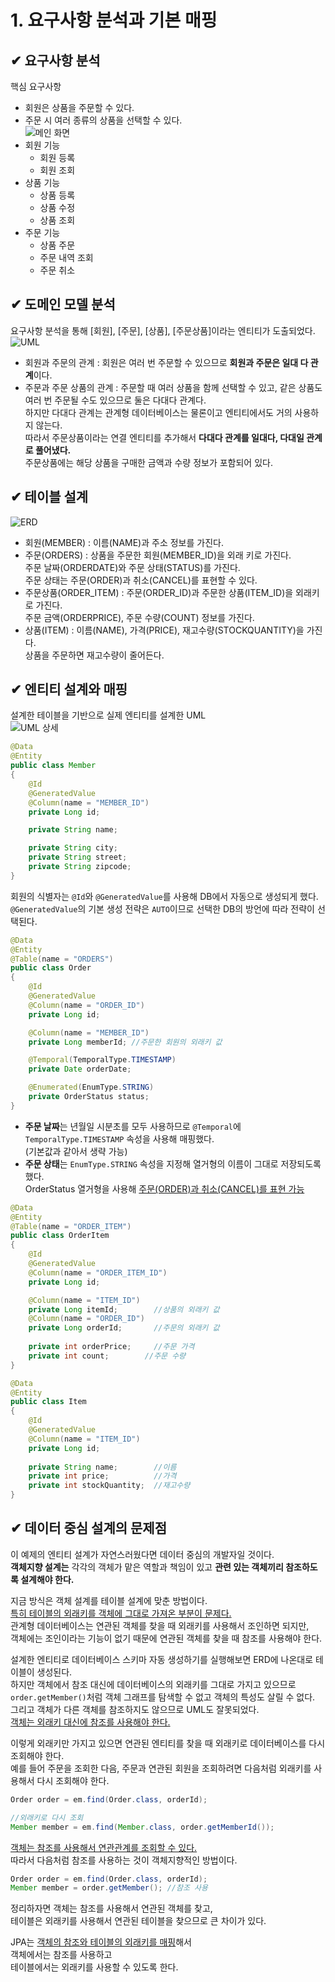 # 1. 요구사항 분석과 기본 매핑
## ✔ 요구사항 분석   
핵심 요구사항   
- 회원은 상품을 주문할 수 있다.   
- 주문 시 여러 종류의 상품을 선택할 수 있다.   
![메인 화면](https://user-images.githubusercontent.com/52024566/128713633-4a131479-d068-464e-b853-58fe1c17836a.png)   
- 회원 기능
    - 회원 등록
    - 회원 조회
- 상품 기능
    - 상품 등록
    - 상품 수정
    - 상품 조회
- 주문 기능
    - 상품 주문
    - 주문 내역 조회
    - 주문 취소   

## ✔ 도메인 모델 분석   
요구사항 분석을 통해 [회원], [주문], [상품], [주문상품]이라는 엔티티가 도출되었다.   
![UML](https://img1.daumcdn.net/thumb/R750x0/?scode=mtistory2&fname=https%3A%2F%2Fblog.kakaocdn.net%2Fdn%2Fb2nGnS%2FbtqVQWPayby%2FKDNoXYZzjSpibdbtUR0KK1%2Fimg.png)   
- 회원과 주문의 관계 : 회원은 여러 번 주문할 수 있으므로 **회원과 주문은 일대 다 관계**이다.   
- 주문과 주문 상품의 관계 : 주문할 때 여러 상품을 함께 선택할 수 있고, 같은 상품도 여러 번 주문될 수도 있으므로 둘은 다대다 관계다.   
하지만 다대다 관계는 관계형 데이터베이스는 물론이고 엔티티에서도 거의 사용하지 않는다.   
따라서 주문상품이라는 연결 엔티티를 추가해서 **다대다 관계를 일대다, 다대일 관계로 풀어냈다.**   
주문상품에는 해당 상품을 구매한 금액과 수량 정보가 포함되어 있다.   

## ✔ 테이블 설계   
![ERD](https://blog.kakaocdn.net/dn/bXeqmO/btq2M1Dg9w4/OTUWI1lxp0bzk8geYFwuL0/img.png)   
- 회원(MEMBER) : 이름(NAME)과 주소 정보를 가진다.
- 주문(ORDERS) : 상품을 주문한 회원(MEMBER_ID)을 외래 키로 가진다.   
주문 날짜(ORDERDATE)와 주문 상태(STATUS)를 가진다.   
주문 상태는 주문(ORDER)과 취소(CANCEL)를 표현할 수 있다.   
- 주문상품(ORDER_ITEM) : 주문(ORDER_ID)과 주문한 상품(ITEM_ID)을 외래키로 가진다.   
주문 금액(ORDERPRICE), 주문 수량(COUNT) 정보를 가진다.   
- 상품(ITEM) : 이름(NAME), 가격(PRICE), 재고수량(STOCKQUANTITY)을 가진다.   
상품을 주문하면 재고수량이 줄어든다.   

## ✔ 엔티티 설계와 매핑   
설계한 테이블을 기반으로 실제 엔티티를 설계한 UML   
![UML 상세](https://velog.velcdn.com/images/roberts/post/46a7419e-0a9c-4649-ab6c-8443c96d74f2/image.png)   

```java
@Data
@Entity
public class Member
{
    @Id
    @GeneratedValue
    @Column(name = "MEMBER_ID")
    private Long id;

    private String name;

    private String city;
    private String street;
    private String zipcode;
}
```
회원의 식별자는 `@Id`와 `@GeneratedValue`를 사용해 DB에서 자동으로 생성되게 했다.   
`@GeneratedValue`의 기본 생성 전략은 `AUTO`이므로 선택한 DB의 방언에 따라 전략이 선택된다.

```java
@Data
@Entity
@Table(name = "ORDERS")
public class Order
{
    @Id
    @GeneratedValue
    @Column(name = "ORDER_ID")
    private Long id;

    @Column(name = "MEMBER_ID")
    private Long memberId; //주문한 회원의 외래키 값

    @Temporal(TemporalType.TIMESTAMP)
    private Date orderDate;

    @Enumerated(EnumType.STRING)
    private OrderStatus status;
}
```   
- **주문 날짜**는 년월일 시분초를 모두 사용하므로 `@Temporal`에 `TemporalType.TIMESTAMP` 속성을 사용해 매핑했다.   
(기본값과 같아서 생략 가능)   
- **주문 상태**는 `EnumType.STRING` 속성을 지정해 열거형의 이름이 그대로 저장되도록 했다.   
OrderStatus 열거형을 사용해 <u>주문(ORDER)과 취소(CANCEL)를 표현 가능</u>   

```java
@Data
@Entity
@Table(name = "ORDER_ITEM")
public class OrderItem
{
    @Id
    @GeneratedValue
    @Column(name = "ORDER_ITEM_ID")
    private Long id;

    @Column(name = "ITEM_ID")
    private Long itemId;        //상품의 외래키 값
    @Column(name = "ORDER_ID")
    private Long orderId;       //주문의 외래키 값
    
    private int orderPrice;     //주문 가격
    private int count;        //주문 수량
}
```   
```java
@Data
@Entity
public class Item
{
    @Id
    @GeneratedValue
    @Column(name = "ITEM_ID")
    private Long id;
    
    private String name;        //이름
    private int price;          //가격
    private int stockQuantity;  //재고수량
}
```   

## ✔ 데이터 중심 설계의 문제점   
이 예제의 엔티티 설계가 자연스러웠다면 데이터 중심의 개발자일 것이다.   
**객체지향 설계는** 각각의 객체가 맡은 역할과 책임이 있고 **관련 있는 객체끼리 참조하도록 설계해야 한다.**   

지금 방식은 객체 설계를 테이블 설계에 맞춘 방법이다.   
<u>특히 테이블의 외래키를 객체에 그대로 가져온 부분이 문제다.</u>   
관계형 데이터베이스는 연관된 객체를 찾을 때 외래키를 사용해서 조인하면 되지만,   
객체에는 조인이라는 기능이 없기 때문에 연관된 객체를 찾을 때 참조를 사용해야 한다.   

설계한 엔티티로 데이터베이스 스키마 자동 생성하기를 실행해보면 ERD에 나온대로 테이블이 생성된다.   
하지만 객체에서 참조 대신에 데이터베이스의 외래키를 그대로 가지고 있으므로 `order.getMember()`처럼 객체 그래프를 탐색할 수 없고 객체의 특성도 살릴 수 없다.   
그리고 객체가 다른 객체를 참조하지도 않으므로 UML도 잘못되었다.   
<u>객체는 외래키 대신에 참조를 사용해야 한다.</u>   

이렇게 외래키만 가지고 있으면 연관된 엔티티를 찾을 때 외래키로 데이터베이스를 다시 조회해야 한다.   
예를 들어 주문을 조회한 다음, 주문과 연관된 회원을 조회하려면 다음처럼 외래키를 사용해서 다시 조회해야 한다.
```java
Order order = em.find(Order.class, orderId);

//외래키로 다시 조회
Member member = em.find(Member.class, order.getMemberId());
```
<u>객체는 참조를 사용해서 연관관계를 조회할 수 있다.</u>   
따라서 다음처럼 참조를 사용하는 것이 객체지향적인 방법이다.

```java
Order order = em.find(Order.class, orderId);
Member member = order.getMember(); //참조 사용
```   

정리하자면 객체는 참조를 사용해서 연관된 객체를 찾고,   
테이블은 외래키를 사용해서 연관된 테이블을 찾으므로 큰 차이가 있다.   

JPA는 <u>객체의 참조와 테이블의 외래키를 매핑</u>해서   
객체에서는 참조를 사용하고   
테이블에서는 외래키를 사용할 수 있도록 한다.